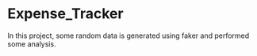 # Expense_Tracker
In this project, some random data is generated using faker and performed some analysis. 
